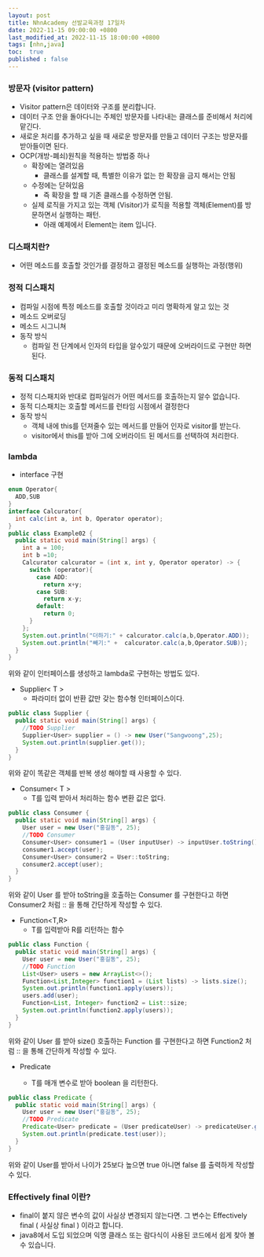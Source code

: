 ```yaml
---
layout: post
title: NhnAcademy 선발교육과정 17일차
date: 2022-11-15 09:00:00 +0800
last_modified_at: 2022-11-15 18:00:00 +0800
tags: [nhn,java]
toc:  true
published : false
---
```


### 방문자 (visitor pattern)
- Visitor pattern은 데이터와 구조를 분리합니다.
- 데이터 구조 안을 돌아다니는 주체인 방문자를 나타내는 클래스를 준비해서 처리에 맡긴다.
- 새로운 처리를 추가하고 싶을 때 새로운 방문자를 만들고 데이터 구조는 방문자를 받아들이면 된다.
- OCP(개방-폐쇠)원칙을 적용하는 방법중 하나
  - 확장에는 열려있음
    - 클래스를 설계할 때, 특별한 이유가 없는 한 확장을 금지 해서는 안됨
  - 수정에는 닫혀있음
     - 즉 확장을 할 때 기존 클래스를 수정하면 안됨.
  - 실제 로직을 가지고 있는 객체 (Visitor)가 로직을 적용할 객체(Element)를 방문하면서 실행하는 패턴.
      - 아래 예제에서 Element는 item 입니다.

### 디스패치란?
- 어떤 메소드를 호출할 것인가를 결정하고 결정된 메소드를 실행하는 과정(행위)

### 정적 디스패치
- 컴파일 시점에 특정 메소드를 호출할 것이라고 미리 명확하게 알고 있는 것
- 메소드 오버로딩
- 메소드 시그니쳐
- 동작 방식
  - 컴파일 전 단계에서 인자의 타입을 알수있기 때문에 오버라이드로 구현만 하면된다.

### 동적 디스패치
- 정적 디스패치와 반대로 컴파일러가 어떤 메서드를 호출하는지 알수 없습니다.
- 동적 디스패치는 호출할 메서드를 런타임 시점에서 결정한다
- 동작 방식
  - 객체 내에 this를 던져줄수 있는 메서드를 만들어 인자로 visitor를 받는다.
  - visitor에서 this를 받아 그에 오버라이드 된 메서드를 선택하여 처리한다.

### lambda

- interface 구현

```java
enum Operator{
  ADD,SUB
}
interface Calcurator{
  int calc(int a, int b, Operator operator);
}
public class Example02 {
  public static void main(String[] args) {
    int a = 100;
    int b =10;
    Calcurator calcurator = (int x, int y, Operator operator) -> {
      switch (operator){
        case ADD:
          return x+y;
        case SUB:
          return x-y;
        default:
          return 0;
      }
    };
    System.out.println("더하기:" + calcurator.calc(a,b,Operator.ADD));
    System.out.println("빼기:" +  calcurator.calc(a,b,Operator.SUB));
  }
}
```

위와 같이 인터페이스를 생성하고 lambda로 구현하는 방법도 있다.

- Supplier< T >
  - 파라미터 없이 반환 값만 갖는 함수형 인터페이스이다.
```java
public class Supplier {
  public static void main(String[] args) {
    //TODO Supplier
    Supplier<User> supplier = () -> new User("Sangwoong",25);
    System.out.println(supplier.get());
  }
}
```

위와 같이 똑같은 객체를 반복 생성 해야할 때 사용할 수 있다.

- Consumer< T >
  - T를 입력 받아서 처리하는 함수 변환 값은 없다.

```java
public class Consumer {
  public static void main(String[] args) {
    User user = new User("홍길동", 25);
    //TODO Consumer
    Consumer<User> consumer1 = (User inputUser) -> inputUser.toString();
    consumer1.accept(user);
    Consumer<User> consumer2 = User::toString;
    consumer2.accept(user);
  }
}
```

위와 같이 User 를 받아 toString을 호출하는 Consumer 를 구현한다고 하면 Consumer2 처럼 :: 을 통해 간단하게 작성할 수 있다.

- Function<T,R>
  - T를 입력받아 R를 리턴하는 함수

```java
public class Function {
  public static void main(String[] args) {
    User user = new User("홍길동", 25);
    //TODO Function
    List<User> users = new ArrayList<>();
    Function<List,Integer> function1 = (List lists) -> lists.size();
    System.out.println(function1.apply(users));
    users.add(user);
    Function<List, Integer> function2 = List::size;
    System.out.println(function2.apply(users));
  }
}
```


위와 같이 User 를 받아 size() 호출하는 Function 를 구현한다고 하면 Function2 처럼 :: 을 통해 간단하게 작성할 수 있다.

- Predicate<T>
  - T를 매개 변수로 받아 boolean 을 리턴한다.

```java
public class Predicate {
  public static void main(String[] args) {
    User user = new User("홍길동", 25);
    //TODO Predicate
    Predicate<User> predicate = (User predicateUser) -> predicateUser.getAge() > 25;
    System.out.println(predicate.test(user));
  }
}
```

위와 같이 User를 받아서 나이가 25보다 높으면 true 아니면 false 를 출력하게 작성할 수 있다.

### Effectively final 이란?
- final이 붙지 않은 변수의 값이 사실상 변경되지 않는다면. 그 변수는 Effectively final ( 사실상 final ) 이라고 합니다.
- java8에서 도입 되었으며 익명 클래스 또는 람다식이 사용된 코드에서 쉽게 찾아 볼 수 있습니다.
